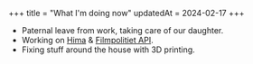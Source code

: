 +++
title = "What I'm doing now"
updatedAt = 2024-02-17
+++

- Paternal leave from work, taking care of our daughter.
- Working on [Hima][hima] & [Filmpolitiet API][fp_api].
- Fixing stuff around the house with 3D printing.

[hima]: https://sr.ht/~timharek/hima/
[fp_api]: https://sr.ht/~timharek/filmpolitiet-api/
